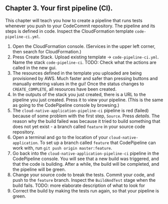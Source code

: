 ## Chapter 3. Your first pipeline (CI).

This chapter will teach you how to create a pipeline that runs tests whenever you push to your CodeCommit repository.
The pipeline and its steps is defined in code. Inspect the CloudFormation template `code-pipeline-ci.yml`. 

1. Open the CloudFormation console. (Services in the upper left corner, then search for CloudFormation.)
2. Press Create Stack. Upload existing template -> `code-pipeline-ci.yml`. Name the stack `code-pipeline-ci`. TODO: Check what the actions are called in the new gui.
3. The resources defined in the template you uploaded are being provisioned by AWS. Much faster and safer than pressing buttons and manually entering values in the gui! Once the status changes to `CREATE_COMPLETE`, all resources have been created.
4. In the outputs of the stack you just created, there is a URL to the pipeline you just created. Press it to view your pipeline. (This is the same as going to the CodePipeline console by browsing.)
5. The `cloud-native-application-pipeline-ci` pipeline is red (failed) because of some problem with the first step, `Source`. Press *details*. The reason why the build failed was because it tried to build something that does not yet exist - a branch called `feature` in your source code repository.
6. Open a terminal and go to the location of your `cloud-native-application`. To set up a branch called `feature` that CodePipeline can work with, run `git push origin master:feature`.
7. Go back into the `cloud-native-application-pipeline-ci` pipeline in the CodePipeline console. You will see that a new build was triggered, and that the code is building. After a while, the build will be completed, and the pipeline will be green.
8. Change your source code to break the tests. Commit your code, and push to the `feature` branch. Inspect the `BuildAndTest` stage when the build fails. TODO: more elaborate description of what to look for
9. Correct the build by making the tests run again, so that your pipeline is green.
